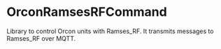 # OrconRamsesRFCommand
Library to control Orcon units with Ramses_RF. It transmits messages to Ramses_RF over MQTT.